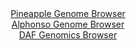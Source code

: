 <div id="Pineapple_Genome_Browser" align="center">
  <a href="https://igv.org/app/?sessionURL=blob:zZJdb5swFIb_i6VWm0QAm.YDpGqiWbtE6Zo1XZJ.qEInYMADbGI70CbKf59XbdrNKjUXmyZxAQdjv._Ds0MNlYoJjgJEbNy1MUYWUrlob6CqS3oFFVUoSKFU1EKSplRSHlMU7FAKSsN8dmm.zLWuVeA4TNedCngmbOXZUMFWcGiVHYvKGYqyhJWQoIVUzpmERjgsazotXUFd2.Zsz.46CWhwoKxzwZVwasqzqDX7Rb9GUUa5qGhUbUrNXgJEJo_JmNgpfAiXN2EcU6Um9HmcnIaTcbjwzuf3n3rD._l0tJz3lsc3LOOgN5KeDhOhIV9_Tgtv3Sq8IsNZ_TQ6ImcjcX1.5H08Pn.qmaTqFPfxwOt1SY8YNIwn9Ol_am0udmDz.2K0YP0hmV0ckYsKD7qzu2I8MhQavhi80nxvoVLEG.MCinPZD7BreW7PMu86P27xwHJd3_CRgqHg4dFCWkJcmOUPO6Sfa2MMUnS9eZHHQkImVKKg47tuH_s.6Z70T1zfx3trhzay_HtwL.Yzv..SkJBelLJSG52TSPFa2cC53cSpnW0PpJnX29urqe_Fah2qSftFNnrbGrDhlBTFqx6Zw19.oan6lkz_xLy3BLH16lDdLiHNFR_ejouzr9fTaZuIO7y.LrJvi_Ef8Xim7GFoUiEr0Ga9mZjHn741IBlwbQYNU2zFSqafl4aiaFGAiWe0RbEohfEQyWz1zrVcC3fd97_19PaP..8-">Pineapple Genome Browser</a>
</div>
<div id="Alphonso_Genome_Browser" align="center">
  <a href="https://igv.org/app/?sessionURL=blob:zZJda9swGIX_iyBlA8eW7DqODWG4H1nTZOnWzEk_KEa2ZUfMkhxJ.XBD_vu0srGbFZqLjYEupJdXes85evZgQ6SigoMIuDbybYSABdRSbGeYNTWZYkYUiEpcK2IBSUoiCc8JiPagxErj5HZibi61blTkOFQ3XYZ5JWzl2ZjhZ8HxVtm5YM65qGucCYm1kMo5k3gjHFptuluS4aaxzWzP9p0Ca.zgulkKroTTEF6lW_Ne.quUVoQLRlK2rjV9EZAaPUZjYZf4Q7yYxXlOlBqTdlQM4vEonnuXycPH3vlDcnO1SHqLkxmtONZrSQZuqFg1Z7rjDj9RfxbC9rr1rybtmPIL2PEuTi53DZVEDVCA.l7Pd31ooqG8ILv_ybVZ9EjnpAw53K3y4i7D02J.335txyMo7vMz8UffCBwsUIt8bUgA.VIGEYKWB3uW7_a6P7aob0EYmnSkoCB6fLKAljj_Ztof90C3jeEFKLJav6BjASELIkHUDSEMUBi6_mlwCsMQHaw9WMv670U7TG7DALqx6_bSktbawFykijfKxpzbm7y0q.cjs0RJvCoD3YwQW6PzW.iOPl8l0wB33DNPvZKmBczwlw80Vt.i6Z9w9xYhts6Ohe1uut35weS6DSZseJMNmxh9mfMZk_381XiOi6YUkmFt.k3FHH_ytsGSYq5NYUMVzWhNdbswKYotiJDrGWxBLmphOASyyt5BC1rIh.9_4.kdng7fAQ--">Alphonso Genome Browser</a>
</div>


<div id="DAF_Genomics_Browser" align="center">
  <a href="https://igv.org/app/?sessionURL=blob:tZFra9swFIb_i2D95Jt8jQ1huF27lpZkqetlSSnh1JYvmyW5krw0C_nvE27LYBfGoANJSJzL..o8e_SVCNlyhhLkWjiwMEYGkg3fZkD7jsyAEomSCjpJDCRIRQRhBUHJHlUgFeTXV7qyUaqXiW2XUJk1YZy2hbSkZ0FvSj6ohuhU07WAwjfOYCutglOdrMCGrm84k9yGoiBSmo7dE1ZvtqCPl9hmbEk2dOhUO6putAltrLQq0G5bVpLHvxj5D8p6tW_TZZaO9Zdkd1FO08uL9KN3mq_fhyfrfH6.zMPlUdbWDNQgyNTJlbOIzj9kZ_M13_GHYsFXN83J7NMkf.O9Ozp97FtB5BRHeOKFAY5idDBQx4tBI0BFI3CCfSNyJ4br..bz1QtCPQPBW5Tc3hlICSi.6PTbPVK7XoNCkjwMIzMDcVESgRIzdpwIx7Eb.JHvxDE.GHs0iO6VSZ7l13HkuKnrhtY9UK1ftd04Pi30a_C1MP7UWe9_xbQ6FvWszhY31Wy.ogEc38ef..6KQS1_h2niaPd__FbFBQWlQ0_PZyjQaTVKmPpBxTvcHb4D">DAF Genomics Browser</a>
</div>
